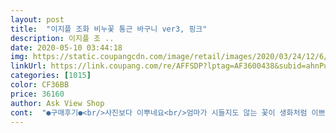 ```yaml
---
layout: post 
title:  "이지플 조화 비누꽃 통근 바구니 ver3, 핑크" 
description: 이지플 조 ..
date: 2020-05-10 03:44:18 
img: https://static.coupangcdn.com/image/retail/images/2020/03/24/12/6/e1a77c9f-d1a4-4822-8fb4-846c11a35493.jpg 
linkUrl: https://link.coupang.com/re/AFFSDP?lptag=AF3600438&subid=ahnPublicAsk&pageKey=1413439680&itemId=2450091531&vendorItemId=70443758438&traceid=V0-113-1c9e19f6bef65f9e 
categories: [1015] 
color: CF36BB 
price: 36160 
author: Ask View Shop 
cont:  "●구매후기●<br/>사진보다 이뿌네요<br/>엄마가 시들지도 않는 꽃이 생화처럼 이쁘다 하서요.<br/><br/>요즘 외출두 힘들구 꿀꿀한 집콕생활 중 힐링이 필요해서 집을 좀 꾸며볼까하구 샀어요.<br/> 드라이플라워로 장식했다가 집이지저분해졌었는데 이건모 그럴일이 없어서 좋네요.<br/><br/>이쁜꽃 잘 받았습니다.<br/><br/>저렴한 가격에 풍성한 꽃 .<br/> .<br/> .<br/> .<br/>요즘 같은 시기에 기분 좋은 선물이 된것 같아요.<br/><br/>주말에 멀리 시골댁 다녀왔어요.<br/> 어버이날 미리 축하드리려고 구매했어요.<br/> 요즘 생화가 너무 비싸서 비누꽃으로 구매하고, 그 돈 아껴서 소고기 사먹었습니다 ㅎㅎ  어머니가 너무 예뻐서 비누로는 못쓸거 같다고 하시네요~색감도 너무 예쁘고 바구니 풍성하고, 보관도 편해서 어머니가 생화보다 낫다고 하시네요^^<br/>" 
---
```

